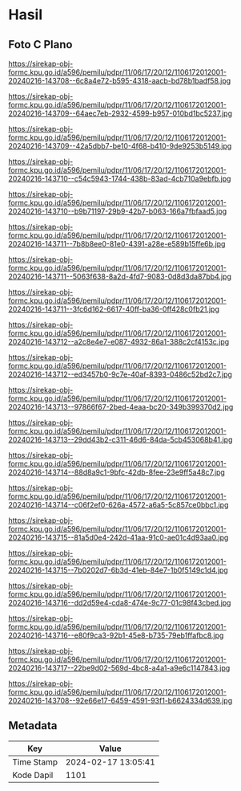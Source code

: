 # Hasil

## Foto C Plano

https://sirekap-obj-formc.kpu.go.id/a596/pemilu/pdpr/11/06/17/20/12/1106172012001-20240216-143708--6c8a4e72-b595-4318-aacb-bd78b1badf58.jpg

https://sirekap-obj-formc.kpu.go.id/a596/pemilu/pdpr/11/06/17/20/12/1106172012001-20240216-143709--64aec7eb-2932-4599-b957-010bd1bc5237.jpg

https://sirekap-obj-formc.kpu.go.id/a596/pemilu/pdpr/11/06/17/20/12/1106172012001-20240216-143709--42a5dbb7-be10-4f68-b410-9de9253b5149.jpg

https://sirekap-obj-formc.kpu.go.id/a596/pemilu/pdpr/11/06/17/20/12/1106172012001-20240216-143710--c54c5943-1744-438b-83ad-4cb710a9ebfb.jpg

https://sirekap-obj-formc.kpu.go.id/a596/pemilu/pdpr/11/06/17/20/12/1106172012001-20240216-143710--b9b71197-29b9-42b7-b063-166a7fbfaad5.jpg

https://sirekap-obj-formc.kpu.go.id/a596/pemilu/pdpr/11/06/17/20/12/1106172012001-20240216-143711--7b8b8ee0-81e0-4391-a28e-e589b15ffe6b.jpg

https://sirekap-obj-formc.kpu.go.id/a596/pemilu/pdpr/11/06/17/20/12/1106172012001-20240216-143711--5063f638-8a2d-4fd7-9083-0d8d3da87bb4.jpg

https://sirekap-obj-formc.kpu.go.id/a596/pemilu/pdpr/11/06/17/20/12/1106172012001-20240216-143711--3fc6d162-6617-40ff-ba36-0ff428c0fb21.jpg

https://sirekap-obj-formc.kpu.go.id/a596/pemilu/pdpr/11/06/17/20/12/1106172012001-20240216-143712--a2c8e4e7-e087-4932-86a1-388c2cf4153c.jpg

https://sirekap-obj-formc.kpu.go.id/a596/pemilu/pdpr/11/06/17/20/12/1106172012001-20240216-143712--ed3457b0-9c7e-40af-8393-0486c52bd2c7.jpg

https://sirekap-obj-formc.kpu.go.id/a596/pemilu/pdpr/11/06/17/20/12/1106172012001-20240216-143713--97866f67-2bed-4eaa-bc20-349b399370d2.jpg

https://sirekap-obj-formc.kpu.go.id/a596/pemilu/pdpr/11/06/17/20/12/1106172012001-20240216-143713--29dd43b2-c311-46d6-84da-5cb453068b41.jpg

https://sirekap-obj-formc.kpu.go.id/a596/pemilu/pdpr/11/06/17/20/12/1106172012001-20240216-143714--88d8a9c1-9bfc-42db-8fee-23e9ff5a48c7.jpg

https://sirekap-obj-formc.kpu.go.id/a596/pemilu/pdpr/11/06/17/20/12/1106172012001-20240216-143714--c06f2ef0-626a-4572-a6a5-5c857ce0bbc1.jpg

https://sirekap-obj-formc.kpu.go.id/a596/pemilu/pdpr/11/06/17/20/12/1106172012001-20240216-143715--81a5d0e4-242d-41aa-91c0-ae01c4d93aa0.jpg

https://sirekap-obj-formc.kpu.go.id/a596/pemilu/pdpr/11/06/17/20/12/1106172012001-20240216-143715--7b0202d7-6b3d-41eb-84e7-1b0f5149c1d4.jpg

https://sirekap-obj-formc.kpu.go.id/a596/pemilu/pdpr/11/06/17/20/12/1106172012001-20240216-143716--dd2d59e4-cda8-474e-9c77-01c98f43cbed.jpg

https://sirekap-obj-formc.kpu.go.id/a596/pemilu/pdpr/11/06/17/20/12/1106172012001-20240216-143716--e80f9ca3-92b1-45e8-b735-79eb1ffafbc8.jpg

https://sirekap-obj-formc.kpu.go.id/a596/pemilu/pdpr/11/06/17/20/12/1106172012001-20240216-143717--22be9d02-569d-4bc8-a4a1-a9e6c1147843.jpg

https://sirekap-obj-formc.kpu.go.id/a596/pemilu/pdpr/11/06/17/20/12/1106172012001-20240216-143708--92e66e17-6459-4591-93f1-b6624334d639.jpg


## Metadata

| Key        | Value               |
| ---------- | ------------------- |
| Time Stamp | 2024-02-17 13:05:41 |
| Kode Dapil | 1101                |



